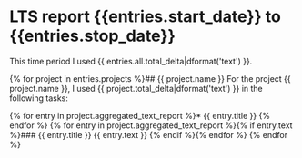 # LTS report {{entries.start_date}} to {{entries.stop_date}}

This time period I used {{ entries.all.total_delta|dformat('text') }}.

{% for project in entries.projects %}## {{ project.name }}
For the project {{ project.name }}, I used {{ project.total_delta|dformat('text') }} in the following tasks:

{% for entry in project.aggregated_text_report %}* {{ entry.title }}
{% endfor %}
{% for entry in project.aggregated_text_report %}{% if entry.text %}### {{ entry.title }}
{{ entry.text }}
{% endif %}{% endfor %}
{% endfor %}
